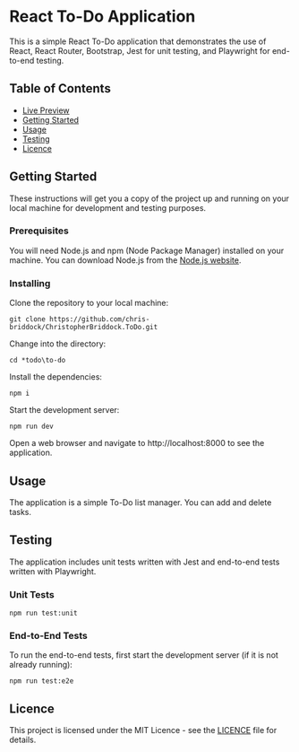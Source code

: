 # React To-Do Application

This is a simple React To-Do application that demonstrates the use of React, React Router, Bootstrap, Jest for unit testing, and Playwright for end-to-end testing.

## Table of Contents

- [Live Preview](https://to-do-666bf.web.app/)
- [Getting Started](#getting-started)
- [Usage](#usage)
- [Testing](#testing)
- [Licence](#licence)

## Getting Started

These instructions will get you a copy of the project up and running on your local machine for development and testing purposes.

### Prerequisites

You will need Node.js and npm (Node Package Manager) installed on your machine. You can download Node.js from the [Node.js website](https://nodejs.org/en/download/).

### Installing

Clone the repository to your local machine:

``` code
git clone https://github.com/chris-briddock/ChristopherBriddock.ToDo.git
```

Change into the directory:

``` code
cd *todo\to-do
```

Install the dependencies:

``` code
npm i
```

Start the development server:

``` code
npm run dev
```

Open a web browser and navigate to http://localhost:8000 to see the application.

## Usage

The application is a simple To-Do list manager. You can add and delete tasks.

## Testing

The application includes unit tests written with Jest and end-to-end tests written with Playwright.

### Unit Tests

``` code
npm run test:unit
```

### End-to-End Tests

To run the end-to-end tests, first start the development server (if it is not already running):

``` code
npm run test:e2e
```

## Licence

This project is licensed under the MIT Licence - see the [LICENCE](LICENCE) file for details.
